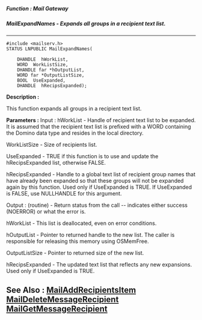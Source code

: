 ##### Function : Mail Gateway
##### MailExpandNames - Expands all groups in a recipient text list.
---
```
#include <mailserv.h>
STATUS LNPUBLIC MailExpandNames(

	DHANDLE  hWorkList,
	WORD  WorkListSize,
	DHANDLE far *hOutputList,
	WORD far *OutputListSize,
	BOOL  UseExpanded,
	DHANDLE  hRecipsExpanded);
```
**Description :**

This function expands all groups in a recipient text list.

**Parameters :**
Input :
hWorkList  -  Handle of recipient text list to be expanded.  It is assumed that the recipient text list is prefixed with a WORD containing the Domino data type and resides in the local directory.

WorkListSize  -  Size of recipients list.

UseExpanded  -  TRUE if this function is to use and update the hRecipsExpanded list, otherwise FALSE.

hRecipsExpanded  -  Handle to a global text list of recipient group names that have already been expanded so that these groups will not be expanded again by this function.  Used only if UseExpanded is TRUE.  If UseExpanded is FALSE, use NULLHANDLE for this argument.

Output :
(routine)  -   Return status from the call -- indicates either success (NOERROR) or what the error is.


hWorkList  -  This list is deallocated, even on error conditions.

hOutputList  -  Pointer to returned handle to the new list.  The caller is responsible for releasing this memory using OSMemFree.

OutputListSize  -  Pointer to returned size of the new list.

hRecipsExpanded  -  The updated text list that reflects any new expansions.  Used only if UseExpanded is TRUE.


**See Also :**
[MailAddRecipientsItem](/domino-c-api-docs/reference/Func/MailAddRecipientsItem)
[MailDeleteMessageRecipient](/domino-c-api-docs/reference/Func/MailDeleteMessageRecipient)
[MailGetMessageRecipient](/domino-c-api-docs/reference/Func/MailGetMessageRecipient)
---
